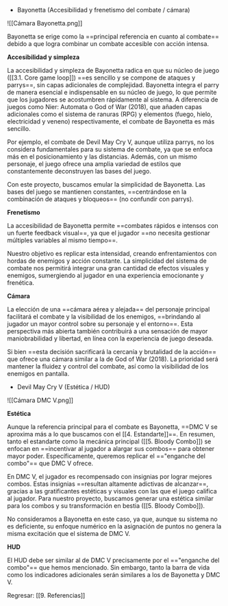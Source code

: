 
- Bayonetta (Accesibilidad y frenetismo del combate / cámara)

![[Cámara Bayonetta.png]]

Bayonetta se erige como la ==principal referencia en cuanto al combate== debido a que logra combinar un combate accesible con acción intensa.

**Accesibilidad y simpleza**

La accesibilidad y simpleza de Bayonetta radica en que su núcleo de juego ([[3.1. Core game loop]]) ==es sencillo y se compone de ataques y parrys==, sin capas adicionales de complejidad. Bayonetta integra el parry de manera esencial e indispensable en su núcleo de juego, lo que permite que los jugadores se acostumbren rápidamente al sistema. A diferencia de juegos como Nier: Automata o God of War (2018), que añaden capas adicionales como el sistema de ranuras (RPG) y elementos (fuego, hielo, electricidad y veneno) respectivamente, el combate de Bayonetta es más sencillo.

Por ejemplo, el combate de Devil May Cry V, aunque utiliza parrys, no los considera fundamentales para su sistema de combate, ya que se enfoca más en el posicionamiento y las distancias. Además, con un mismo personaje, el juego ofrece una amplia variedad de estilos que constantemente deconstruyen las bases del juego.

Con este proyecto, buscamos emular la simplicidad de Bayonetta. Las bases del juego se mantienen constantes, ==centrándose en la combinación de ataques y bloqueos== (no confundir con parrys).

**Frenetismo**

La accesibilidad de Bayonetta permite ==combates rápidos e intensos con un fuerte feedback visual==, ya que el jugador ==no necesita gestionar múltiples variables al mismo tiempo==.

Nuestro objetivo es replicar esta intensidad, creando enfrentamientos con hordas de enemigos y acción constante. La simplicidad del sistema de combate nos permitirá integrar una gran cantidad de efectos visuales y enemigos, sumergiendo al jugador en una experiencia emocionante y frenética.

**Cámara**

La elección de una ==cámara aérea y alejada== del personaje principal facilitará el combate y la visibilidad de los enemigos, ==brindando al jugador un mayor control sobre su personaje y el entorno==. Esta perspectiva más abierta también contribuirá a una sensación de mayor maniobrabilidad y libertad, en línea con la experiencia de juego deseada.

Si bien ==esta decisión sacrificará la cercanía y brutalidad de la acción== que ofrece una cámara similar a la de God of War (2018). La prioridad será mantener la fluidez y control del combate, así como la visibilidad de los enemigos en pantalla.

- Devil May Cry V (Estética / HUD)

![[Cámara DMC V.png]]

**Estética**

Aunque la referencia principal para el combate es Bayonetta, ==DMC V se aproxima más a lo que buscamos con el [[4. Estandarte]]==. En resumen, tanto el estandarte como la mecánica principal ([[5. Bloody Combo]]) se enfocan en ==incentivar al jugador a alargar sus combos== para obtener mayor poder. Específicamente, queremos replicar el =="enganche del combo"== que DMC V ofrece.

En DMC V, el jugador es recompensado con insignias por lograr mejores combos. Estas insignias ==resultan altamente adictivas de alcanzar==, gracias a las gratificantes estéticas y visuales con las que el juego califica al jugador. Para nuestro proyecto, buscamos generar una estética similar para los combos y su transformación en bestia ([[5. Bloody Combo]]).

No consideramos a Bayonetta en este caso, ya que, aunque su sistema no es deficiente, su enfoque numérico en la asignación de puntos no genera la misma excitación que el sistema de DMC V.

**HUD**

El HUD debe ser similar al de DMC V precisamente por el =="enganche del combo"== que hemos mencionado. Sin embargo, tanto la barra de vida como los indicadores adicionales serán similares a los de Bayonetta y DMC V.


Regresar: [[9. Referencias]]
